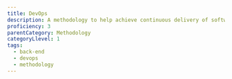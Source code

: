 ```yaml
---
title: DevOps
description: A methodology to help achieve continuous delivery of software-driven innovation.
proficiency: 3
parentCategory: Methodology
categoryLlevel: 1
tags:
  - back-end
  - devops
  - methodology
---
```

